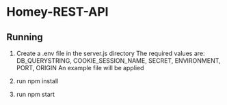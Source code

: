 # Homey-REST-API

## Running

1. Create a .env file in the server.js directory
The required values are: DB_QUERYSTRING, COOKIE_SESSION_NAME, SECRET, ENVIRONMENT, PORT, ORIGIN
An example file will be applied

2. run npm install
3. run npm start
